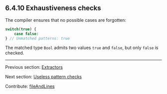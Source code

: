 ## 6.4.10 Exhaustiveness checks

The compiler ensures that no possible cases are forgotten:

```haxe
switch(true) {
    case false:
} // Unmatched patterns: true
```

The matched type `Bool` admits two values `true` and `false`, but only `false` is checked.

---

Previous section: [Extractors](lf-pattern-matching-extractors.md)

Next section: [Useless pattern checks](lf-pattern-matching-unused.md)

Contribute: [fileAndLines](https://github.com/HaxeFoundation/HaxeManual/blob/master/06-language-features.tex#L258-258)